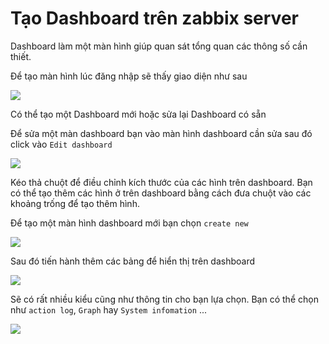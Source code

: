 # Tạo Dashboard trên zabbix server

Dashboard làm một màn hình giúp quan sát tổng quan các thông số cần thiết.

Để tạo màn hình lúc đăng nhập sẽ thấy giao diện như sau

![](images/dashboard/1.png)

Có thể tạo một Dashboard mới hoặc sửa lại Dashboard có sẵn

Để sửa một màn dashboard bạn vào màn hình dashboard cần sửa sau đó click vào `Edit dashboard` 

![](images/dashboard/2.png)

Kéo thả chuột để điều chỉnh kích thước của các hình trên dashboard. Bạn có thể tạo thêm các hình ở trên dashboard bằng cách đưa chuột vào các khoảng trống để tạo thêm hình.

Để tạo một màn hình dashboard mới bạn chọn `create new`

![](images/dashboard/3.png)

Sau đó tiến hành thêm các bảng để hiển thị trên dashboard

![](images/dashboard/5.png)

Sẽ có rất nhiều kiểu cũng như thông tin cho bạn lựa chọn. Bạn có thể chọn như `action log`, `Graph` hay `System infomation` ...

![](images/dashboard/6.png)